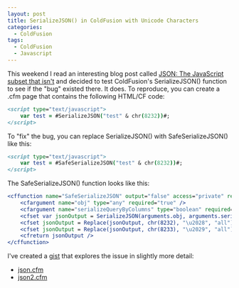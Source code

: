 ```yaml
---
layout: post
title: SerializeJSON() in ColdFusion with Unicode Characters
categories:
  - ColdFusion
tags:
  - ColdFusion
  - Javascript
---
```


This weekend I read an interesting blog post called [JSON: The JavaScript subset that isn't](http://timelessrepo.com/json-isnt-a-javascript-subset)
and decided to test ColdFusion's SerializeJSON() function to see if the "bug" existed there.
It does. To reproduce, you can create a .cfm page that contains the following HTML/CF code:

```cfm
<script type="text/javascript">
    var test = #SerializeJSON("test" & chr(8232))#;
</script>
```

To "fix" the bug, you can replace SerializeJSON() with SafeSerializeJSON() like this:

```cfm
<script type="text/javascript">
    var test = #SafeSerializeJSON("test" & chr(8232))#;
</script>
```

The SafeSerializeJSON() function looks like this:

```cfm
<cffunction name="SafeSerializeJSON" output="false" access="private" returntype="string">
    <cfargument name="obj" type="any" required="true" />
    <cfargument name="serializeQueryByColumns" type="boolean" required="false" default="false" />
    <cfset var jsonOutput = SerializeJSON(arguments.obj, arguments.serializeQueryByColumns) />
    <cfset jsonOutput = Replace(jsonOutput, chr(8232), "\u2028", "all") />
    <cfset jsonOutput = Replace(jsonOutput, chr(8233), "\u2029", "all") />
    <cfreturn jsonOutput />
</cffunction>
```

I've created a [gist](https://gist.github.com/975802) that explores the issue in slightly more detail:

- [json.cfm](https://gist.github.com/975802#file_json.cfm)
- [json2.cfm](https://gist.github.com/975802#file_json2.cfm)
